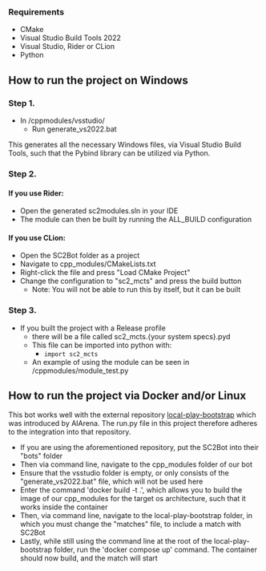 ### Requirements

- CMake
- Visual Studio Build Tools 2022
- Visual Studio, Rider or CLion
- Python

## How to run the project on Windows
### Step 1.
- In /cppmodules/vsstudio/
  - Run generate_vs2022.bat

This generates all the necessary Windows files, via Visual Studio Build Tools, 
such that the Pybind library can be utilized via Python.

### Step 2.
#### If you use Rider:
- Open the generated sc2modules.sln in your IDE
- The module can then be built by running the ALL_BUILD configuration

#### If you use CLion:
- Open the SC2Bot folder as a project
- Navigate to cpp_modules/CMakeLists.txt
- Right-click the file and press "Load CMake Project"
- Change the configuration to "sc2_mcts" and press the build button
  - Note: You will not be able to run this by itself, but it can be built

### Step 3.
- If you built the project with a Release profile
  - there will be a file called sc2_mcts.{your system specs}.pyd
  - This file can be imported into python with:
    - `import sc2_mcts`
  - An example of using the module can be seen in /cppmodules/module_test.py

## How to run the project via Docker and/or Linux
This bot works well with the external repository [local-play-bootstrap](https://github.com/aiarena/local-play-bootstrap)
which was introduced by AIArena. The run.py file in this project therefore adheres
to the integration into that repository.

- If you are using the aforementioned repository, put the SC2Bot into their
"bots" folder
- Then via command line, navigate to the cpp_modules folder of our bot
- Ensure that the vsstudio folder is empty, or only consists of the
"generate_vs2022.bat" file, which will not be used here
- Enter the command 'docker build -t .', which allows you to build the image of
our cpp_modules for the target os architecture, such that it works inside the
container
- Then, via command line, navigate to the local-play-bootstrap folder, in which
you must change the "matches" file, to include a match with SC2Bot
- Lastly, while still using the command line at the root of the local-play-bootstrap
folder, run the 'docker compose up' command. The container should now build, and
the match will start
